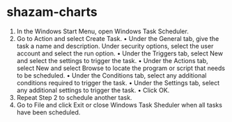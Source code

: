 # shazam-charts

1.	In the Windows Start Menu, open Windows Task Scheduler.
2.	Go to Action and select Create Task.
•	Under the General tab, give the task a name and description. Under security options, select the user account and select the run option.
•	Under the Triggers tab, select New and select the settings to trigger the task.
•	Under the Actions tab, select New and select Browse to locate the program or script that needs to be scheduled.
•	Under the Conditions tab, select any additional conditions required to trigger the task.
•	Under the Settings tab, select any additional settings to trigger the task.
•	Click OK.
3.	Repeat Step 2 to schedule another task.
4.	Go to File and click Exit or close Windows Task Sheduler when all tasks have been scheduled.
